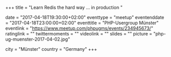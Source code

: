 +++
title = "Learn Redis the hard way ... in production "

date = "2017-04-18T19:30:00+02:00"
eventtype = "meetup"
eventenddate = "2017-04-18T23:00:00+02:00"
eventtitle = "PHP-Usergroup Münster"
eventlink = "https://www.meetup.com/phpugms/events/234945673/"
ratinglink = ""
twittermoments = ""
videolink = ""
slides = ""
picture = "php-ug-muenster-2017-04-02.jpg"

city = "Münster"
country = "Germany"
+++